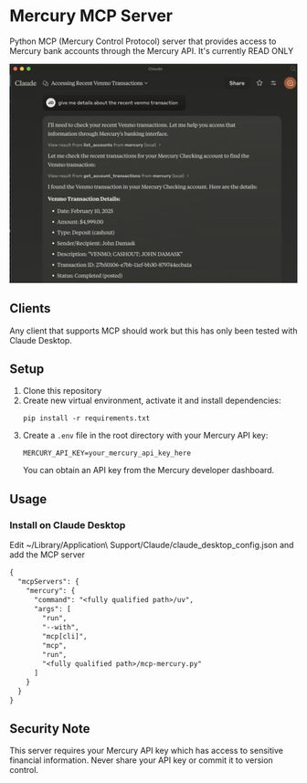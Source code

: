 # Mercury MCP Server

Python MCP (Mercury Control Protocol) server that provides access to Mercury bank accounts through the Mercury API. It's currently READ ONLY

![](./img/mcp-mercury-claude.png)

## Clients

Any client that supports MCP should work but this has only been tested with Claude Desktop.

## Setup

1. Clone this repository
2. Create new virtual environment, activate it and install dependencies:
   ```
   pip install -r requirements.txt
   ```
3. Create a `.env` file in the root directory with your Mercury API key:
   ```
   MERCURY_API_KEY=your_mercury_api_key_here
   ```
   You can obtain an API key from the Mercury developer dashboard.

## Usage

### Install on Claude Desktop

Edit ~/Library/Application\ Support/Claude/claude_desktop_config.json and add the MCP server

```
{
  "mcpServers": {
    "mercury": {
      "command": "<fully qualified path>/uv",
      "args": [
        "run",
        "--with",
        "mcp[cli]",
        "mcp",
        "run",
        "<fully qualified path>/mcp-mercury.py"
      ]
    }
  }
}
```

## Security Note

This server requires your Mercury API key which has access to sensitive financial information. Never share your API key or commit it to version control.
